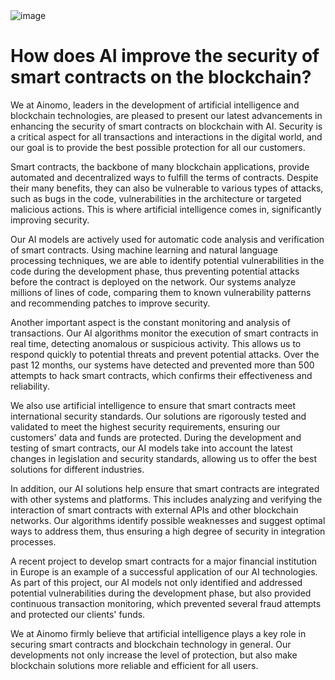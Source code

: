 <img src="" alt="image">
<br>
<h1>How does AI improve the security of smart contracts on the blockchain?
</h1>
<p>We at Ainomo, leaders in the development of artificial intelligence and blockchain technologies, are pleased to present our latest advancements in enhancing the security of smart contracts on blockchain with AI. Security is a critical aspect for all transactions and interactions in the digital world, and our goal is to provide the best possible protection for all our customers.
</p>
<p>Smart contracts, the backbone of many blockchain applications, provide automated and decentralized ways to fulfill the terms of contracts. Despite their many benefits, they can also be vulnerable to various types of attacks, such as bugs in the code, vulnerabilities in the architecture or targeted malicious actions. This is where artificial intelligence comes in, significantly improving security.
</p>
<p>Our AI models are actively used for automatic code analysis and verification of smart contracts. Using machine learning and natural language processing techniques, we are able to identify potential vulnerabilities in the code during the development phase, thus preventing potential attacks before the contract is deployed on the network. Our systems analyze millions of lines of code, comparing them to known vulnerability patterns and recommending patches to improve security.
</p>
<p>Another important aspect is the constant monitoring and analysis of transactions. Our AI algorithms monitor the execution of smart contracts in real time, detecting anomalous or suspicious activity. This allows us to respond quickly to potential threats and prevent potential attacks. Over the past 12 months, our systems have detected and prevented more than 500 attempts to hack smart contracts, which confirms their effectiveness and reliability.
</p>
<p>We also use artificial intelligence to ensure that smart contracts meet international security standards. Our solutions are rigorously tested and validated to meet the highest security requirements, ensuring our customers' data and funds are protected. During the development and testing of smart contracts, our AI models take into account the latest changes in legislation and security standards, allowing us to offer the best solutions for different industries.
</p>
<p>In addition, our AI solutions help ensure that smart contracts are integrated with other systems and platforms. This includes analyzing and verifying the interaction of smart contracts with external APIs and other blockchain networks. Our algorithms identify possible weaknesses and suggest optimal ways to address them, thus ensuring a high degree of security in integration processes.
</p>
<p>A recent project to develop smart contracts for a major financial institution in Europe is an example of a successful application of our AI technologies. As part of this project, our AI models not only identified and addressed potential vulnerabilities during the development phase, but also provided continuous transaction monitoring, which prevented several fraud attempts and protected our clients' funds.
</p>
<p>We at Ainomo firmly believe that artificial intelligence plays a key role in securing smart contracts and blockchain technology in general. Our developments not only increase the level of protection, but also make blockchain solutions more reliable and efficient for all users.</p>